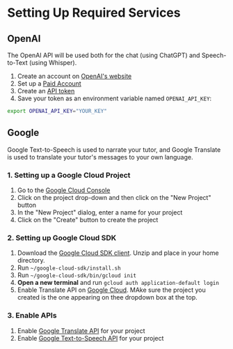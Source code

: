 # Setting Up Required Services

## OpenAI
The OpenAI API will be used both for the chat (using ChatGPT) and Speech-to-Text (using Whisper).

1. Create an account on [OpenAI's website](https://openai.com/)
2. Set up a [Paid Account](https://platform.openai.com/account/billing/overview)
3. Create an [API token](https://platform.openai.com/account/api-keys)
4. Save your token as an environment variable named `OPENAI_API_KEY`:
```bash
export OPENAI_API_KEY="YOUR_KEY"
```


## Google 
Google Text-to-Speech is used to narrate your tutor, and 
Google Translate is used to translate your tutor's messages to your own language.

### 1. Setting up a Google Cloud Project
1. Go to the [Google Cloud Console](https://console.cloud.google.com/) 
2. Click on the project drop-down and then click on the "New Project" button 
3. In the "New Project" dialog, enter a name for your project
4. Click on the "Create" button to create the project

### 2. Setting up Google Cloud SDK
1. Download the [Google Cloud SDK client](https://cloud.google.com/sdk/docs/install-sdk). Unzip and place in your home directory.
2. Run `~/google-cloud-sdk/install.sh`
3. Run `~/google-cloud-sdk/bin/gcloud init`
4. **Open a new terminal** and run `gcloud auth application-default login`
5. Enable Translate API on [Google Cloud](https://console.cloud.google.com/apis/library/translate.googleapis.com). MAke sure the project you created is the one appearing on thee dropdown box at the top.

### 3. Enable APIs
1. Enable [Google Translate API](https://console.cloud.google.com/marketplace/product/google/translate.googleapis.com) for your project
2. Enable [Google Text-to-Speech API](https://console.cloud.google.com/marketplace/product/google/texttospeech.googleapis.com) for your project

